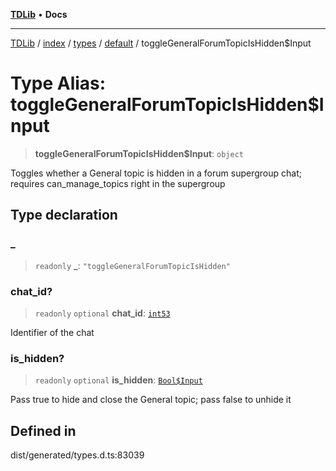 [**TDLib**](../../../../../../README.md) • **Docs**

***

[TDLib](../../../../../../modules.md) / [index](../../../../../README.md) / [types](../../../README.md) / [default](../README.md) / toggleGeneralForumTopicIsHidden$Input

# Type Alias: toggleGeneralForumTopicIsHidden$Input

> **toggleGeneralForumTopicIsHidden$Input**: `object`

Toggles whether a General topic is hidden in a forum supergroup chat; requires can_manage_topics right in the supergroup

## Type declaration

### \_

> `readonly` **\_**: `"toggleGeneralForumTopicIsHidden"`

### chat\_id?

> `readonly` `optional` **chat\_id**: [`int53`](int53.md)

Identifier of the chat

### is\_hidden?

> `readonly` `optional` **is\_hidden**: [`Bool$Input`](Bool$Input.md)

Pass true to hide and close the General topic; pass false to unhide it

## Defined in

dist/generated/types.d.ts:83039
